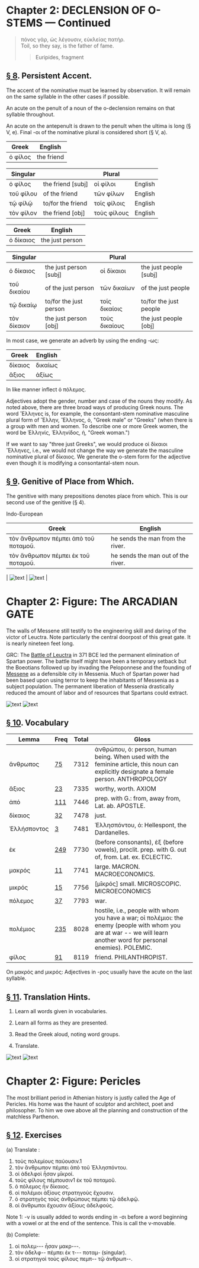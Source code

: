 # Chapter 2: DECLENSION OF O-STEMS — Continued


>  πόνος γάρ, ὡς λέγουσιν, εὐκλείας πατήρ.<br/>
>  Toil, so they say, is the father of fame.<br/>
>> Euripides, fragment


## [§ 8](#para8). Persistent Accent.


The accent of the nominative
must be learned by observation. It will remain on the
same syllable in the other cases if possible.


An acute on
the penult of a noun of the o-declension remains on that
syllable throughout. 


An acute on the antepenult is drawn
to the penult when the ultima is long (§ V, e). Final -οι
of the nominative plural is considered short (§ V, a).

| Greek | English | 
| --- | -- | 
|  ὁ φίλος  |  the friend  |


| Singular |  | Plural |  | 
| --- | --- | --- | --- 
| ὁ φίλος | the friend [subj] | οἱ φίλοι | English | 
| τοῦ φίλου | of the friend | τῶν φίλων | English | 
| τῷ φίλῷ | to/for the friend | τοῖς φίλοις | English | 
| τὸν φίλον | the friend [obj] | τοὺς φίλους | English | 



| Greek | English | 
| --- | -- | 
|  ὁ δίκαιος   |  the just person  |

| Singular |  | Plural |  | 
| --- | --- | --- | --- 
| ὁ δίκαιος | the just person [subj] | οἱ δίκαιοι | the just people [subj] | 
| τοῦ δικαίου | of the just person | τῶν δικαίων | of the just people | 
| τῷ δικαίῳ | to/for the just person | τοῖς δικαίοις | to/for the just people | 
| τὸν δίκαιον | the just person [obj] | τοὺς δικαίους | the just people [obj] | 




In most case, we generate an adverb by using the ending -ως:

| Greek | English | 
| --- | -- | 
|  δίκαιος  |  δικαίως  |
|  ἄξιος  |  ἀξίως  |






In like manner inflect ὁ πόλεμος.



Adjectives adopt the gender, number and case of the nouns they modify. As noted above, there are three broad ways of producing Greek nouns. The word Ἕλληνες is, for example, the consontant-stem nominative masculine plural form of Ἕλλην, Ἕλληνος, ὁ, "Greek male" or "Greeks" (when there is a group with men and women. To describe one or more Greek women, the word be  Ἑλληνίς, Ἑλληνίδος, ἡ, "Greek woman.")



If we want to say "three just Greeks", we would produce
<foreign>οἱ δίκαιοι Ἕλληνες</foreign>, i.e., we would not change the way we generate the masculine nominative plural of δίκαιος. We generate the o-stem form for the adjective even though it is modifying a consontantal-stem noun.


<pb n="5"/>

## [§ 9](#para9). Genitive of Place from Which.

 The genitive with
many prepositions denotes place from which. This is our second use of the genitive (§ 4). 


Indo-European





| Greek | English | 
| --- | -- | 
|  τὸν ἄνθρωπον πέμπει ἀπὸ τοῦ ποταμοῦ.  |  he sends the man from the river.  |
|  τὸν ἄνθρωπον πέμπει ἐκ τοῦ ποταμοῦ.  |  he sends the man out of the river.  |



| ![text](https://github.com/gregorycrane/CrosbySchaeffer2.0/blob/main/chaps/images/megalop.jpg?raw=true) | ![text](https://upload.wikimedia.org/wikipedia/commons/thumb/f/fd/Arcadian_Gate.jpg/2560px-Arcadian_Gate.jpg) | 





# Chapter 2: Figure: The ARCADIAN GATE

The walls of Messene still testify to the engineering skill and daring of the victor of Leuctra. Note particularly the central doorpost of this great gate. It is nearly nineteen feet long.




GRC: The [Battle of Leuctra](https://en.wikipedia.org/wiki/Battle_of_Leuctra) in 371 BCE led the permanent elimination of Spartan power. The battle itself might have been a temporary setback but the Boeotians followed up by invading the Peloponnese and the founding of [Messene](https://en.wikipedia.org/wiki/Messene) as a defensible city in Messenia. Much of Spartan power had been based upon using terror to keep the inhabitants of Messenia as a subject population. The permanent liberation of Messenia drastically reduced the amount of labor and of resources that Spartans could extract.



![text](https://upload.wikimedia.org/wikipedia/commons/thumb/d/db/Spartan_Territory_Before_371_BC.png/973px-Spartan_Territory_Before_371_BC.png)
![text](https://github.com/gregorycrane/CrosbySchaeffer2.0/blob/main/chaps/images/leuctra-gmap.jpg?raw=true)


## [§ 10](#para10). Vocabulary


| Lemma | Freq | Total | Gloss |
| --- | --- | --- | -- |
| ἄνθρωπος | [75](https://github.com/gregorycrane/CrosbySchaeffer2.0/tree/main/chaps/vocpassages/0032-006/ἄνθρωπος.md) | 7312 | ἀνθρώπου, ὁ: person, human being. When used with the feminine article, this noun can explicitly designate a female person. ANTHROPOLOGY
| ἄξιος | [23](https://github.com/gregorycrane/CrosbySchaeffer2.0/tree/main/chaps/vocpassages/0032-006/ἄξιος.md) | 7335 | worthy, worth. AXIOM
| ἀπό | [111](https://github.com/gregorycrane/CrosbySchaeffer2.0/tree/main/chaps/vocpassages/0032-006/ἀπό.md) | 7446 | prep. with G.: from, away from, Lat. ab. APOSTLE.
| δίκαιος | [32](https://github.com/gregorycrane/CrosbySchaeffer2.0/tree/main/chaps/vocpassages/0032-006/δίκαιος.md) | 7478 | just.
| Ἑλλήσποντος | [3](https://github.com/gregorycrane/CrosbySchaeffer2.0/tree/main/chaps/vocpassages/0032-006/Ἑλλήσποντος.md) | 7481 | Ἑλλησπόντου, ὁ: Hellespont, the Dardanelles.
| ἐκ | [249](https://github.com/gregorycrane/CrosbySchaeffer2.0/tree/main/chaps/vocpassages/0032-006/ἐκ.md) | 7730 | (before consonants), ἐξ (before vowels), proclit. prep. with G. out of, from. Lat. ex. ECLECTIC.
| μακρός | [11](https://github.com/gregorycrane/CrosbySchaeffer2.0/tree/main/chaps/vocpassages/0032-006/μακρός.md) | 7741 | large. MACRON. MACROECONOMICS.
| μικρός | [15](https://github.com/gregorycrane/CrosbySchaeffer2.0/tree/main/chaps/vocpassages/0032-006/μικρός.md) | 7756 | [μῑκρός] small. MICROSCOPIC. MICROECONOMICS
| πόλεμος | [37](https://github.com/gregorycrane/CrosbySchaeffer2.0/tree/main/chaps/vocpassages/0032-006/πόλεμος.md) | 7793 | war.
| πολέμιος | [235](https://github.com/gregorycrane/CrosbySchaeffer2.0/tree/main/chaps/vocpassages/0032-006/πολέμιος.md) | 8028 | hostile, i.e., people with whom you have a war; οἱ πολέμιοι: the enemy (people with whom you are at war -- we will learn another word for personal enemies). POLEMIC.
| φίλος | [91](https://github.com/gregorycrane/CrosbySchaeffer2.0/tree/main/chaps/vocpassages/0032-006/φίλος.md) | 8119 | friend. PHILANTHROPIST.


On μακρός and μικρός: Adjectives in -ρος usually have the acute on the last syllable.



<pb n="6"/>


## [§ 11](#para11). Translation Hints.


1. Learn all words given in vocabularies.


2. Learn all forms as they are presented.


3. Read the Greek aloud, noting word groups.


4. Translate.



![text](https://github.com/gregorycrane/CrosbySchaeffer2.0/blob/main/chaps/images/pericles.jpg?raw=true)
![text](https://upload.wikimedia.org/wikipedia/commons/6/67/Pericles_Pio-Clementino_Inv269.jpg)
# Chapter 2: Figure: Pericles



The most brilliant period in Athenian history is justly called the Age
of Pericles. His home was the haunt
of sculptor and architect, poet and
philosopher. To him we owe above
all the planning and construction of
the matchless Parthenon.


## [§ 12](#para12). Exercises


(a) Translate :

1. τοὺς πολεμίους παύουσιν.1
2. τὸν ἄνθρωπον πέμπει ἀπὸ τοῦ Ἑλλησπόντου.
3. οἱ ἀδελφοὶ ἦσαν μῑκροί.
4. τοὺς φίλους πέμπουσιν1 ἐκ τοῦ ποταμοῦ.
5. ὁ πόλεμος ἦν δίκαιος.
6. οἱ πολέμιοι ἀξίους στρατηγοὺς ἔχουσιν.
7. ὁ στρατηγὸς τοὺς ἀνθρώπους πέμπει τῷ ἀδελφῷ.
8. οἱ ἄνθρωποι ἔχουσιν ἀξίους ἀδελφούς.

Note 1: -ν is usually added to words ending in -σι before a word beginning with a vowel or at the end of the sentence. This is call the ν-movable.



(b) Complete:


1. οἱ πολεμ--- ἦσαν μακρ---.
2. τὸν ἀδελφ-- πέμπει ἐκ τ--- ποταμ- (singular).
3. οἱ στρατηγοὶ τοὺς φίλους πεμπ-- τῷ ἀνθρωπ--.


<pb n="7"/>




